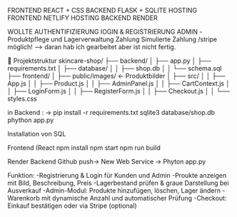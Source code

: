 FRONTEND   REACT + CSS
BACKEND    FLASK + SQLITE
HOSTING FRONTEND NETLIFY
HOSTING BACKEND RENDER

WOLLTE AUTHENTIFIZIERUNG lOGIN & REGISTRIERUNG
ADMIN -Produktpflege und Lagerverwaltung Zahlung Simulierte Zahlung /stripe möglich! --> daran hab ich gearbeitet aber ist nicht fertig.

🧱 Projektstruktur
skincare-shop/
├── backend/
│   ├── app.py
│   ├── requirements.txt
│   ├── database/
│   │   ├── shop.db
│   │   └── schema.sql
├── frontend/
│   ├── public/images/        ← Produktbilder
│   ├── src/
│   │   ├── App.js
│   │   ├── Product.js
│   │   ├── AdminPanel.js
│   │   ├── CartContext.js
│   │   ├── LoginForm.js
│   │   ├── RegisterForm.js
│   │   ├── Checkout.js
│   │   └── styles.css

in Backend :
-> pip install -r requirements.txt
sqlite3 database/shop.db
phython app.py

Installation von SQL

Frontend (React 
npm install 
npm start
npm run build

Render Backend Github push-> New Web Service -> Phyton app.py

Funktion:
-Registrierung & Login für Kunden und Admin
-Proukte anzeigen mit Bild, Beschreibung, Preis
-Lagerbestand prüfen & graue Darstellung bei Ausverkauf
-Admin-Modul: Produkte hinzufügen, löschen, Lager ändern
-Warenkorb mit dynamische Anzahl und automatischer Prüfung
-Checkout: Einkauf bestätigen oder via Stripe (optional)

